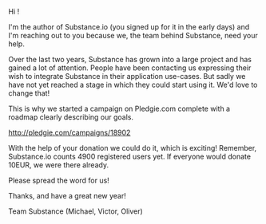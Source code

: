Hi <USERNAME>!

I'm the author of Substance.io (you signed up for it in the early days) and I'm reaching out to you because we, the team behind Substance, need your help.

Over the last two years, Substance has grown into a large project and has gained a lot of attention. People have been contacting us expressing their wish to integrate Substance in their application use-cases. But sadly we have not yet reached a stage in which they could start using it. We'd love to change that!

This is why we started a campaign on Pledgie.com complete with a roadmap clearly describing our goals.

http://pledgie.com/campaigns/18902

With the help of your donation we could do it, which is exciting! Remember, Substance.io counts 4900 registered users yet. If everyone would donate 10EUR, we were there already. 

Please spread the word for us!

Thanks, and have a great new year!

Team Substance (Michael, Victor, Oliver)